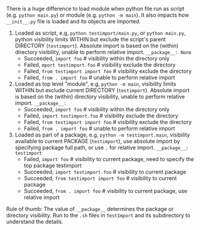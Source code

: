 There is a huge difference to load module when python file run as script (e.g. `python main.py`) or module (e.g. `python -m main`). It also impacts how `__init__.py` file is loaded and its objects are imported.

1. Loaded as script, e.g, `python testimport/main.py`, or `python main.py`, python visibility limits WITHIN but exclude the script\'s parent DIRECTORY (`testimport`). Absolute import is based on the (within) directory visibility, unable to perform relative import. `__package__: None`
    - Succeeded, `import foo`   # visibility within the directory only
    - Failed, `mport testimport.foo`   # visibility exclude the directory
    - Failed, `from testimport import foo`  # visibility exclude the directory
    - Failed, `from . import foo`   # unable to perform relative import
2. Loaded as top level "module", e.g, `python -m main`, visibility limits WITHIN but exclude current DIRECTORY (`testimport`). Absolute import is based on the (within) directory visibility, unable to perform relative import. `__package__:`
    - Succeeded, `import foo`   # visibility within the directory only
    - Failed, `import testimport.foo`   # visibility exclude the directory
    - Failed, `from testimport import foo`  # visibility exclude the directory
    - Failed, `from . import foo`   # unable to perform relative import
3. Loaded as part of a package, e.g, `python -m testimport.main`, visibility available to current PACKAGE (`testimport`), use absolute import by specifying package full path, or use `.` for relative import. `__package__: testimport`
    - Failed, `import foo`  # visibility to current package, need to specify the top package testimport
    - Succeeded, `import testimport.foo`    # visibility to current package
    - Succeeded, `from testimport import foo`   # visibility to current package
    - Succeeded, `from . import foo`    # visibility to current package, use relative import

Rule of thumb: The value of `__package__` determines the package or directory visibility. Run to the `.sh` files in `TestImport` and its subdirectory to understand the details.